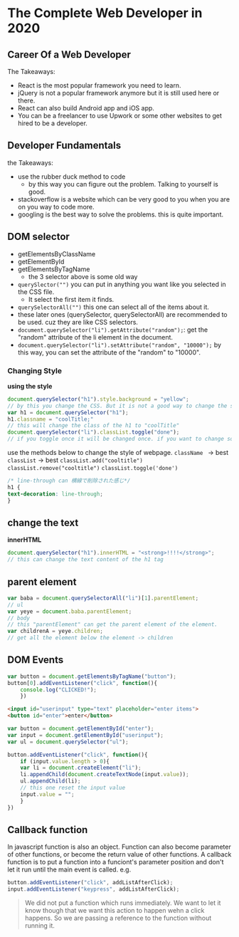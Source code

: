 # The Complete Web Developer in 2020

## Career Of a Web Developer
The Takeaways:
- React is the most popular framework you need to learn.
- jQuery is not a popular framework anymore but it is still used here or there. 
- React can also build Android app and iOS app. 
- You can be a freelancer to use Upwork or some other websites to get hired to be a developer.

## Developer Fundamentals
the Takeaways:
- use the rubber duck method to code 
  - by this way you can figure out the problem. Talking to yourself is good. 
- stackoverflow is a website which can be very good to you when you are on you way to code more. 
- googling is the best way to solve the problems. this is quite important.

## DOM selector
- getElementsByClassName
- getElementById
- getElementsByTagName
  - the 3 selector above is some old way
- `querySlector("")` you can put in anything you want like you selected in the CSS file. 
  - It select the first item it finds.
- `querySelectorAll("")` this one can select all of the items about it. 
- these later ones (querySelector, querySelectorAll) are recommended to be used. cuz they are like CSS selectors. 
- `document.querySelector("li").getAttribute("random");`: get the "random" attribute of the li element in the document. 
- `document.querySelector("li").setAttribute("random", "10000");` by this way, you can set the attribute of the "random" to "10000".

### Changing Style
**using the style**
``` javascript
document.querySelector("h1").style.background = "yellow";
// by this you change the CSS. But it is not a good way to change the style. cuz usually we use the css file and html file to control the style and structure respectively. we don't want to mix them together. so that's why we use it the way below.
var h1 = document.querySelector("h1");
h1.classname = "coolTitle;"
// this will change the class of the h1 to "coolTitle"
document.querySelector("li").classList.toggle("done");
// if you toggle once it will be changed once. if you want to change something on/off it is quite useful. 
```
use the methods below to change the style of webpage. 
`className ` -> best
`classList` -> best
`classList.add("cooltitle")`
`classList.remove("cooltitle")`
`classList.toggle('done')`

``` css
/* line-through can 横線で削除された感じ*/
h1 {
text-decoration: line-through;
}
```

## change the text
**innerHTML**
``` javascript
document.querySelector("h1").innerHTML = "<strong>!!!!</strong>";
// this can change the text content of the h1 tag
```
## parent element
``` javascript
var baba = document.querySelectorAll("li")[1].parentElement;
// ul
var yeye = document.baba.parentElement;
// body
// this "parentElement" can get the parent element of the element.
var childrenA = yeye.children;
// get all the element below the element -> children

```

## DOM Events
``` javascript
var button = document.getElementsByTagName("button");
button[0].addEventListener("click", function(){
    console.log("CLICKED!");
    })

```

``` html
<input id="userinput" type="text" placeholder="enter items">
<button id="enter">enter</button>
```

``` javascript
var button = document.getElementById("enter");
var input = document.getElementById("userinput");
var ul = document.querySelector("ul");

button.addEventListener("click", function(){
    if (input.value.length > 0){
    var li = document.createElement("li");
    li.appendChild(document.createTextNode(input.value));
    ul.appendChild(li);
    // this one reset the input value 
    input.value = "";
    }
})

```

## Callback function
 In javascript function is also an object. Function can also become parameter of other functions, or become the return value of other functions. 
 A callback function is to
put a function into a funciont's parameter position and don't let it run until the main event is called.
e.g.
``` javascript
button.addEventListener("click", addListAfterClick);
input.addEventListener("keypress", addListAfterClick);
```
> We did not put a function which runs immediately. We want to let it know though that we want this action to happen wehn a click happens. So we are passing a reference to the function without running it.

